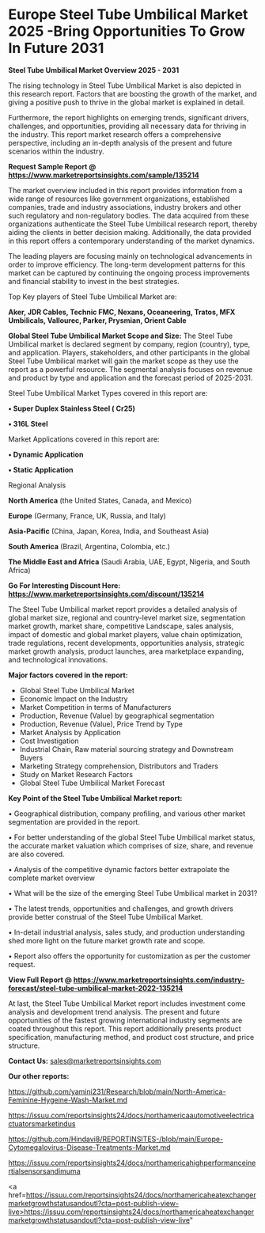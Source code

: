 # Europe Steel Tube Umbilical Market 2025 -Bring Opportunities To Grow In Future 2031

<Strong> Steel Tube Umbilical Market Overview 2025 - 2031</strong>

The rising technology in Steel Tube Umbilical Market is also depicted in this research report. Factors that are boosting the growth of the market, and giving a positive push to thrive in the global market is explained in detail.

Furthermore, the report highlights on emerging trends, significant drivers, challenges, and opportunities, providing all necessary data for thriving in the industry. This report market research offers a comprehensive perspective, including an in-depth analysis of the present and future scenarios within the industry.

<strong>Request Sample Report @ <a href=https://www.marketreportsinsights.com/sample/135214>https://www.marketreportsinsights.com/sample/135214</a></strong>

The market overview included in this report provides information from a wide range of resources like government organizations, established companies, trade and industry associations, industry brokers and other such regulatory and non-regulatory bodies. The data acquired from these organizations authenticate the Steel Tube Umbilical research report, thereby aiding the clients in better decision making. Additionally, the data provided in this report offers a contemporary understanding of the market dynamics.

The leading players are focusing mainly on technological advancements in order to improve efficiency. The long-term development patterns for this market can be captured by continuing the ongoing process improvements and financial stability to invest in the best strategies.

Top Key players of Steel Tube Umbilical Market are:

<strong>Aker, JDR Cables, Technic FMC, Nexans, Oceaneering, Tratos, MFX Umbilicals, Vallourec, Parker, Prysmian, Orient Cable</strong>

<strong><b>Global Steel Tube Umbilical Market Scope and Size:</b></strong>
The Steel Tube Umbilical market is declared segment by company, region (country), type, and application. Players, stakeholders, and other participants in the global Steel Tube Umbilical market will gain the market scope as they use the report as a powerful resource. The segmental analysis focuses on revenue and product by type and application and the forecast period of 2025-2031.

Steel Tube Umbilical Market Types covered in this report are:

<strong>• Super Duplex Stainless Steel ( Cr25)

• 316L Steel</strong>

Market Applications covered in this report are:

<strong>• Dynamic Application

• Static Application</strong> 

Regional Analysis

<strong>North America</strong> (the United States, Canada, and Mexico)

<strong>Europe</strong> (Germany, France, UK, Russia, and Italy)

<strong>Asia-Pacific</strong> (China, Japan, Korea, India, and Southeast Asia)

<strong>South America</strong> (Brazil, Argentina, Colombia, etc.)

<strong>The Middle East and Africa</strong> (Saudi Arabia, UAE, Egypt, Nigeria, and South Africa)

<strong>Go For Interesting Discount Here: <a href=https://www.marketreportsinsights.com/discount/135214>https://www.marketreportsinsights.com/discount/135214</a></strong>

The Steel Tube Umbilical market report provides a detailed analysis of global market size, regional and country-level market size, segmentation market growth, market share, competitive Landscape, sales analysis, impact of domestic and global market players, value chain optimization, trade regulations, recent developments, opportunities analysis, strategic market growth analysis, product launches, area marketplace expanding, and technological innovations.

<strong><b>Major factors covered in the report:</b></strong>
<ul>
  <li>Global Steel Tube Umbilical Market </li>
  <li>Economic Impact on the Industry</li>
  <li>Market Competition in terms of Manufacturers</li>
  <li>Production, Revenue (Value) by geographical segmentation</li>
  <li>Production, Revenue (Value), Price Trend by Type</li>
  <li>Market Analysis by Application</li>
  <li>Cost Investigation</li>
  <li>Industrial Chain, Raw material sourcing strategy and Downstream Buyers</li>
  <li>Marketing Strategy comprehension, Distributors and Traders</li>
  <li>Study on Market Research Factors</li>
  <li>Global Steel Tube Umbilical Market Forecast</li>
</ul>

<strong><b>Key Point of the Steel Tube Umbilical Market report:</b></strong>

• Geographical distribution, company profiling, and various other market segmentation are provided in the report.

• For better understanding of the global Steel Tube Umbilical market status, the accurate market valuation which comprises of size, share, and revenue are also covered.

• Analysis of the competitive dynamic factors better extrapolate the complete market overview

• What will be the size of the emerging Steel Tube Umbilical market in 2031?

• The latest trends, opportunities and challenges, and growth drivers provide better construal of the Steel Tube Umbilical Market.

• In-detail industrial analysis, sales study, and production understanding shed more light on the future market growth rate and scope.

• Report also offers the opportunity for customization as per the customer request.

<strong><b>View Full Report @ <a href=https://www.marketreportsinsights.com/industry-forecast/steel-tube-umbilical-market-2022-135214>https://www.marketreportsinsights.com/industry-forecast/steel-tube-umbilical-market-2022-135214</a></b></strong>


At last, the Steel Tube Umbilical Market report includes investment come analysis and development trend analysis. The present and future opportunities of the fastest growing international industry segments are coated throughout this report. This report additionally presents product specification, manufacturing method, and product cost structure, and price structure.

<strong>Contact Us:</strong>
sales@marketreportsinsights.com

<strong>Our other reports:</strong>

<a href=https://github.com/yamini231/Research/blob/main/North-America-Feminine-Hygeine-Wash-Market.md>https://github.com/yamini231/Research/blob/main/North-America-Feminine-Hygeine-Wash-Market.md</a>

<a href=https://issuu.com/reportsinsights24/docs/northamericaautomotiveelectricactuatorsmarketindus>https://issuu.com/reportsinsights24/docs/northamericaautomotiveelectricactuatorsmarketindus</a>

<a href=https://github.com/Hindavi8/REPORTINSITES-/blob/main/Europe-Cytomegalovirus-Disease-Treatments-Market.md>https://github.com/Hindavi8/REPORTINSITES-/blob/main/Europe-Cytomegalovirus-Disease-Treatments-Market.md</a>

<a href=https://issuu.com/reportsinsights24/docs/northamericahighperformanceinertialsensorsandimuma>https://issuu.com/reportsinsights24/docs/northamericahighperformanceinertialsensorsandimuma</a>

<a href=https://issuu.com/reportsinsights24/docs/northamericaheatexchangermarketgrowthstatusandoutl?cta=post-publish-view-live>https://issuu.com/reportsinsights24/docs/northamericaheatexchangermarketgrowthstatusandoutl?cta=post-publish-view-live</a>"
